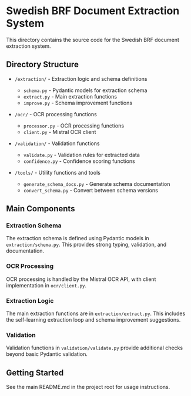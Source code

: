 # Swedish BRF Document Extraction System

This directory contains the source code for the Swedish BRF document extraction system.

## Directory Structure

- `/extraction/` - Extraction logic and schema definitions
  - `schema.py` - Pydantic models for extraction schema
  - `extract.py` - Main extraction functions
  - `improve.py` - Schema improvement functions

- `/ocr/` - OCR processing functions
  - `processor.py` - OCR processing functions
  - `client.py` - Mistral OCR client

- `/validation/` - Validation functions
  - `validate.py` - Validation rules for extracted data
  - `confidence.py` - Confidence scoring functions

- `/tools/` - Utility functions and tools
  - `generate_schema_docs.py` - Generate schema documentation
  - `convert_schema.py` - Convert between schema versions

## Main Components

### Extraction Schema
The extraction schema is defined using Pydantic models in `extraction/schema.py`.
This provides strong typing, validation, and documentation.

### OCR Processing
OCR processing is handled by the Mistral OCR API, with client implementation
in `ocr/client.py`.

### Extraction Logic
The main extraction functions are in `extraction/extract.py`. This includes
the self-learning extraction loop and schema improvement suggestions.

### Validation
Validation functions in `validation/validate.py` provide additional checks
beyond basic Pydantic validation.

## Getting Started
See the main README.md in the project root for usage instructions.